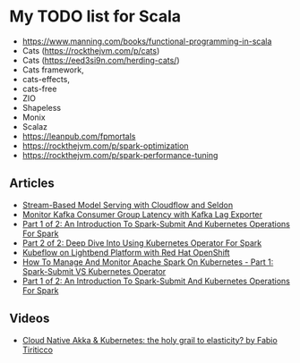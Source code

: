 # My TODO list for Scala

* https://www.manning.com/books/functional-programming-in-scala
* Cats (https://rockthejvm.com/p/cats)
* Cats (https://eed3si9n.com/herding-cats/)
* Cats framework,
* cats-effects,
* cats-free
* ZIO
* Shapeless
* Monix
* Scalaz
* https://leanpub.com/fpmortals
* https://rockthejvm.com/p/spark-optimization
* https://rockthejvm.com/p/spark-performance-tuning

## Articles
* [Stream-Based Model Serving with Cloudflow and Seldon](https://www.lightbend.com/blog/stream-based-model-serving-with-cloudflow-and-seldon)
* [Monitor Kafka Consumer Group Latency with Kafka Lag Exporter](https://www.lightbend.com/blog/monitor-kafka-consumer-group-latency-with-kafka-lag-exporter)
* [Part 1 of 2: An Introduction To Spark-Submit And Kubernetes Operations For Spark](https://www.lightbend.com/blog/how-to-manage-monitor-spark-on-kubernetes-introduction-spark-submit-kubernetes-operator)
* [Part 2 of 2: Deep Dive Into Using Kubernetes Operator For Spark](https://www.lightbend.com/blog/how-to-manage-monitor-spark-on-kubernetes-deep-dive-kubernetes-operator-for-spark)
* [Kubeflow on Lightbend Platform with Red Hat OpenShift](https://www.lightbend.com/blog/how-to-deploy-kubeflow-on-lightbend-platform-openshift-introduction)
* [How To Manage And Monitor Apache Spark On Kubernetes - Part 1: Spark-Submit VS Kubernetes Operator](https://www.lightbend.com/blog/how-to-manage-monitor-spark-on-kubernetes-introduction-spark-submit-kubernetes-operator)
* [Part 1 of 2: An Introduction To Spark-Submit And Kubernetes Operations For Spark](https://www.lightbend.com/blog/how-to-manage-monitor-spark-on-kubernetes-introduction-spark-submit-kubernetes-operator)


## Videos
* [Cloud Native Akka & Kubernetes: the holy grail to elasticity? by Fabio Tiriticco](https://www.youtube.com/watch?v=OOXRgd5yUQo&ab_channel=JOnTheBeach)